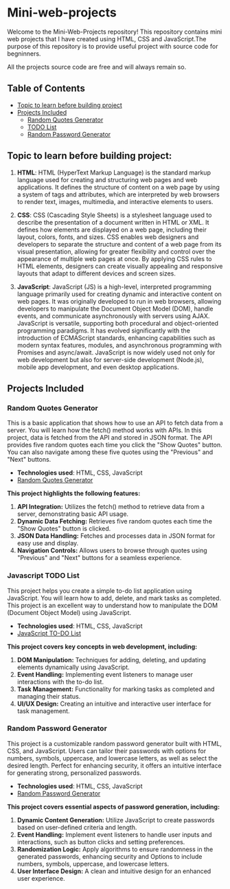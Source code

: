 # Mini-web-projects

Welcome to the Mini-Web-Projects repository!
This repository contains mini web projects that I have created using HTML, CSS and JavaScript.The purpose of this repository is to provide useful project with source code for begninners.

All the projects source code are free and will always remain so.

## Table of Contents

<!-- TOC -->

- [Topic to learn before building project](#topic-to-learn-before-building-project)
- [Projects Included](#projects-included)
  - [Random Quotes Generator](#random-quotes-generator)
  - [TODO List](#TODO-List)
  - [Random Password Generator](#Random-Password-Generator)

<!-- omit in toc -->

## Topic to learn before building project:

1. **HTML**: HTML (HyperText Markup Language) is the standard markup language used for creating and structuring web pages and web applications. It defines the structure of content on a web page by using a system of tags and attributes, which are interpreted by web browsers to render text, images, multimedia, and interactive elements to users.

2. **CSS**: CSS (Cascading Style Sheets) is a stylesheet language used to describe the presentation of a document written in HTML or XML. It defines how elements are displayed on a web page, including their layout, colors, fonts, and sizes. CSS enables web designers and developers to separate the structure and content of a web page from its visual presentation, allowing for greater flexibility and control over the appearance of multiple web pages at once. By applying CSS rules to HTML elements, designers can create visually appealing and responsive layouts that adapt to different devices and screen sizes.

3. **JavaScript**: JavaScript (JS) is a high-level, interpreted programming language primarily used for creating dynamic and interactive content on web pages. It was originally developed to run in web browsers, allowing developers to manipulate the Document Object Model (DOM), handle events, and communicate asynchronously with servers using AJAX. JavaScript is versatile, supporting both procedural and object-oriented programming paradigms. It has evolved significantly with the introduction of ECMAScript standards, enhancing capabilities such as modern syntax features, modules, and asynchronous programming with Promises and async/await. JavaScript is now widely used not only for web development but also for server-side development (Node.js), mobile app development, and even desktop applications.

## Projects Included

### Random Quotes Generator

This is a basic application that shows how to use an API to fetch data from a server. You will learn how the fetch() method works with APIs. In this project, data is fetched from the API and stored in JSON format. The API provides five random quotes each time you click the "Show Quotes" button. You can also navigate among these five quotes using the "Previous" and "Next" buttons.

- **Technologies used**: HTML, CSS, JavaScript
- [Random Quotes Generator](#)

**This project highlights the following features:**

1. **API Integration:** Utilizes the fetch() method to retrieve data from a server, demonstrating basic API usage.
2. **Dynamic Data Fetching:** Retrieves five random quotes each time the "Show Quotes" button is clicked.
3. **JSON Data Handling:** Fetches and processes data in JSON format for easy use and display.
4. **Navigation Controls:** Allows users to browse through quotes using "Previous" and "Next" buttons for a seamless experience.

### Javascript TODO List

This project helps you create a simple to-do list application using JavaScript. You will learn how to add, delete, and mark tasks as completed. This project is an excellent way to understand how to manipulate the DOM (Document Object Model) using JavaScript.

- **Technologies used**: HTML, CSS, JavaScript
- [JavaScript TO-DO List](#)

**This project covers key concepts in web development, including:**

1. **DOM Manipulation:** Techniques for adding, deleting, and updating elements dynamically using JavaScript.
2. **Event Handling:** Implementing event listeners to manage user interactions with the to-do list.
3. **Task Management:** Functionality for marking tasks as completed and managing their status.
4. **UI/UX Design:** Creating an intuitive and interactive user interface for task management.

### Random Password Generator

This project is a customizable random password generator built with HTML, CSS, and JavaScript. Users can tailor their passwords with options for numbers, symbols, uppercase, and lowercase letters, as well as select the desired length. Perfect for enhancing security, it offers an intuitive interface for generating strong, personalized passwords.

- **Technologies used**: HTML, CSS, JavaScript
- [Random Password Generator](#)

**This project covers essential aspects of password generation, including:**

1. **Dynamic Content Generation:** Utilize JavaScript to create passwords based on user-defined criteria and length.
2. **Event Handling:** Implement event listeners to handle user inputs and interactions, such as button clicks and setting preferences.
3. **Randomization Logic:** Apply algorithms to ensure randomness in the generated passwords, enhancing security and Options to include numbers, symbols, uppercase, and lowercase letters.
4. **User Interface Design:** A clean and intuitive design for an enhanced user experience.

